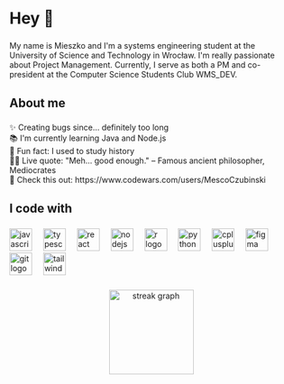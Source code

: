<h1 align="left">Hey 👋</h1>

###

<p align="left">My name is Mieszko and I'm a systems engineering student at the University of Science and Technology in Wrocław. I'm really passionate about Project Management. Currently, I serve as both a PM and co-president at the Computer Science Students Club WMS_DEV.</p>

###

<h2 align="left">About me</h2>

###

<p align="left">✨ Creating bugs since... definitely too long<br>📚 I'm currently learning Java and Node.js<br>🎲 Fun fact: I used to study history<br>👨‍🎓 Live quote: "Meh... good enough." – Famous ancient philosopher, Mediocrates<br>👻 Check this out: https://www.codewars.com/users/MescoCzubinski</p>

###

<h2 align="left">I code with</h2>

###

<div align="left">
  <img src="https://cdn.jsdelivr.net/gh/devicons/devicon/icons/javascript/javascript-original.svg" height="40" alt="javascript logo"  />
  <img width="12" />
  <img src="https://cdn.jsdelivr.net/gh/devicons/devicon/icons/typescript/typescript-original.svg" height="40" alt="typescript logo"  />
  <img width="12" />
  <img src="https://cdn.jsdelivr.net/gh/devicons/devicon/icons/react/react-original.svg" height="40" alt="react logo"  />
  <img width="12" />
  <img src="https://cdn.jsdelivr.net/gh/devicons/devicon/icons/nodejs/nodejs-original.svg" height="40" alt="nodejs logo"  />
  <img width="12" />
  <img src="https://cdn.jsdelivr.net/gh/devicons/devicon/icons/r/r-original.svg" height="40" alt="r logo"  />
  <img width="12" />
  <img src="https://cdn.jsdelivr.net/gh/devicons/devicon/icons/python/python-original.svg" height="40" alt="python logo"  />
  <img width="12" />
  <img src="https://cdn.jsdelivr.net/gh/devicons/devicon/icons/cplusplus/cplusplus-original.svg" height="40" alt="cplusplus logo"  />
  <img width="12" />
  <img src="https://cdn.jsdelivr.net/gh/devicons/devicon/icons/figma/figma-original.svg" height="40" alt="figma logo"  />
  <img width="12" />
  <img src="https://cdn.jsdelivr.net/gh/devicons/devicon/icons/git/git-original.svg" height="40" alt="git logo"  />
  <img width="12" />
  <img src="https://cdn.jsdelivr.net/gh/devicons/devicon/icons/tailwindcss/tailwindcss-original-wordmark.svg" height="40" alt="tailwindcss logo"  />
</div>

###

<div align="center">
  <img src="https://streak-stats.demolab.com?user=MescoCzubinski&locale=en&mode=daily&theme=dracula&hide_border=false&border_radius=5&order=3" height="150" alt="streak graph"  />
</div>

###
